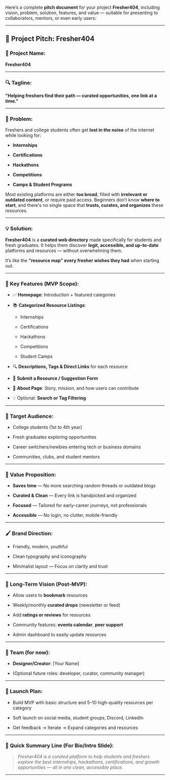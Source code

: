 Here’s a complete **pitch document** for your project **Fresher404**, including vision, problem, solution, features, and value — suitable for presenting to collaborators, mentors, or even early users:

---

## 🎯 **Project Pitch: Fresher404**

### 📛 Project Name:

**Fresher404**

---

### 🔍 Tagline:

**"Helping freshers find their path — curated opportunities, one link at a time."**

---

### 🧠 Problem:

Freshers and college students often get **lost in the noise** of the internet while looking for:

- **Internships**
    
- **Certifications**
    
- **Hackathons**
    
- **Competitions**
    
- **Camps & Student Programs**
    

Most existing platforms are either **too broad**, filled with **irrelevant or outdated content**, or require paid access. Beginners don’t know **where to start**, and there's no single space that **trusts, curates, and organizes** these resources.

---

### 💡 Solution:

**Fresher404** is a **curated web directory** made specifically for students and fresh graduates. It helps them discover **legit, accessible, and up-to-date** platforms and resources — without overwhelming them.

It’s like the **“resource map” every fresher wishes they had** when starting out.

---

### 🧱 Key Features (MVP Scope):

- ✅ **Homepage**: Introduction + featured categories
    
- 📚 **Categorized Resource Listings**:
    
    - Internships
        
    - Certifications
        
    - Hackathons
        
    - Competitions
        
    - Student Camps
        
- 🔍 **Descriptions, Tags & Direct Links** for each resource
    
- 📝 **Submit a Resource / Suggestion Form**
    
- 📖 **About Page**: Story, mission, and how users can contribute
    
- 💡 Optional: **Search or Tag Filtering**
    

---

### 🎯 Target Audience:

- College students (1st to 4th year)
    
- Fresh graduates exploring opportunities
    
- Career switchers/newbies entering tech or business domains
    
- Communities, clubs, and student mentors
    

---

### 🌟 Value Proposition:

- **Saves time** — No more searching random threads or outdated blogs
    
- **Curated & Clean** — Every link is handpicked and organized
    
- **Focused** — Tailored for early-career journeys, not professionals
    
- **Accessible** — No login, no clutter, mobile-friendly
    

---

### 🖌️ Brand Direction:

- Friendly, modern, youthful
    
- Clean typography and iconography
    
- Minimalist layout — Focus on clarity and trust
    

---

### 🧭 Long-Term Vision (Post-MVP):

- Allow users to **bookmark** resources
    
- Weekly/monthly **curated drops** (newsletter or feed)
    
- Add **ratings or reviews** for resources
    
- Community features: **events calendar**, **peer support**
    
- Admin dashboard to easily update resources
    

---

### 👥 Team (for now):

- **Designer/Creator**: [Your Name]
    
- (Optional future roles: developer, curator, community manager)
    

---

### 🚀 Launch Plan:

- Build MVP with basic structure and 5–10 high-quality resources per category
    
- Soft launch on social media, student groups, Discord, LinkedIn
    
- Get feedback → Iterate → Expand categories and resources
    

---

### 🔗 Quick Summary Line (For Bio/Intro Slide):

> _Fresher404 is a curated platform to help students and freshers explore the best internships, hackathons, certifications, and growth opportunities — all in one clean, accessible place._

---
